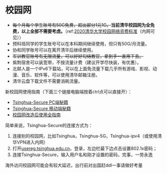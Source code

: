 # 校园网

- ~~每个月每个学生账号有50G免费，超出部分1元1G。~~**当前清华校园网为全免费，以上全部不需要考虑。**（ref:[2020清华大学校园网络资费标准](https://its.tsinghua.edu.cn/xywl/xywzf/zfzc.htm)（内网可见））
- 预科班同学的学生账号可以在本科期间继续使用，但只有50G/月流量。
- 协和同学账号可以在离开清华后继续使用。
- ~~军训教官账号有无限流量，可以好好勾结教官，拿到手一直用下去。~~
- 紫荆宿舍可以装宽带，不按流量计费（建议开学尽快装，有优惠）。
- 北邮人是一个IPv6下载站，可以在上面免流量下载几乎所有游戏、影视、动漫、音乐、软件等，可以使用清华邮箱注册。
- 清华云盘下载文件不需要消耗流量。

新校园网使用指南（下面三个链接电脑端按着ctrl点可以直接开）：
- [Tsinghua-Secure PC端秘籍](https://mp.weixin.qq.com/s/XKKpnKyAlETPM64GZtV5fQ)
- [Tsinghua-Secure 移动端秘籍](https://mp.weixin.qq.com/s/Y8wtNL-WnPMHEcl514y7Jg)
- [校园网改造后使用全指南](https://mp.weixin.qq.com/s/4-B1OFAzZm4e5ix48LqSRQ)

简单来说，Tsinghua-Secure的连接方式为：

1. 连接别的校园网，比如Tsinghua，Tsinghua-5G，Tsinghua-ipv4（或使用清华VPN进入内网）
2. 打开[usereg.tsinghua.edu.cn](http://usereg.tsinghua.edu.cn)，登录，左边栏最下边点击设置802.1x密码；
3. 连接Tsinghua-Secure，输入用户名和刚才设置的密码，完事，一劳永逸

海外访问校园网可能会有较大延迟，出行前对出国赶ddl一事请做好考量

